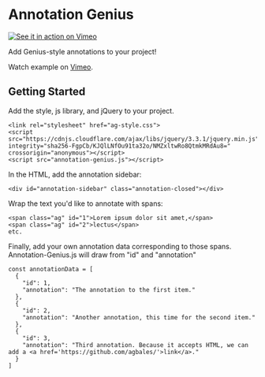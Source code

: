 # Annotation Genius

[![See it in action on Vimeo](https://i.imgur.com/ThjiQ9T.png)](https://vimeo.com/264324724)

Add Genius-style annotations to your project!

Watch example on [Vimeo](https://vimeo.com/264324724).

## Getting Started

Add the style, js library, and jQuery to your project.

```
<link rel="stylesheet" href="ag-style.css">
<script src="https://cdnjs.cloudflare.com/ajax/libs/jquery/3.3.1/jquery.min.js" integrity="sha256-FgpCb/KJQlLNfOu91ta32o/NMZxltwRo8QtmkMRdAu8=" crossorigin="anonymous"></script>
<script src="annotation-genius.js"></script>
```

In the HTML, add the annotation sidebar:

```
<div id="annotation-sidebar" class="annotation-closed"></div>
```

Wrap the text you'd like to annotate with spans:

```
<span class="ag" id="1">Lorem ipsum dolor sit amet,</span>
<span class="ag" id="2">lectus</span>
etc.
```

Finally, add your own annotation data corresponding to those spans. Annotation-Genius.js will draw from "id" and "annotation"

```
const annotationData = [
  {
    "id": 1,
    "annotation": "The annotation to the first item."
  },
  {
    "id": 2,
    "annotation": "Another annotation, this time for the second item."
  },
  {
    "id": 3,
    "annotation": "Third annotation. Because it accepts HTML, we can add a <a href='https://github.com/agbales/'>link</a>."
  }
]
```
